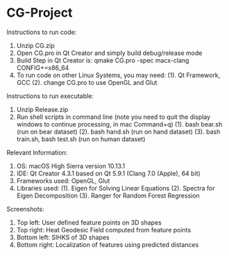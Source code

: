 # CG-Project

Instructions to run code: 
  1. Unzip CG.zip
  2. Open CG.pro in Qt Creator and simply build debug/release mode
  3. Build Step in Qt Creator is: qmake CG.pro -spec macx-clang CONFIG+=x86_64
  4. To run code on other Linux Systems, you may need:
    (1). Qt Framework, GCC
    (2). change CG.pro to use OpenGL and Glut 

Instructions to run executable:
  1. Unzip Release.zip
  2. Run shell scripts in command line (note you need to quit the display windows to continue processing, in mac Command+q)
    (1). bash bear.sh (run on bear dataset)
    (2). bash hand.sh (run on hand dataset)
    (3). bash train.sh, bash test.sh (run on human dataset)

Relevant Information:
  1. OS: macOS High Sierra version 10.13.1
  2. IDE: Qt Creator 4.3.1 based on Qt 5.9.1 (Clang 7.0 (Apple), 64 bit)
  3. Frameworks used: OpenGL, Glut
  4. Libraries used: 
    (1). Eigen for Solving Linear Equations
    (2). Spectra for Eigen Decomposition
    (3). Ranger for Random Forest Regression

 Screenshots:
  1. Top left: User defined feature points on 3D shapes
  2. Top right: Heat Geodesic Field computed from feature points
  3. Bottom left: SIHKS of 3D shapes
  4. Bottom right: Localization of features using predicted distances
